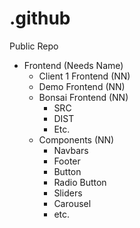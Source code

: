 # .github
Public Repo
- Frontend (Needs Name)
    - Client 1 Frontend (NN)
    - Demo Frontend (NN)
    - Bonsai Frontend (NN)
        - SRC
        - DIST
        - Etc. 
    - Components (NN)
        - Navbars
        - Footer
        - Button
        - Radio Button
        - Sliders
        - Carousel
        - etc.
